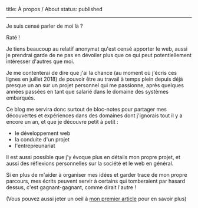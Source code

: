 title: À propos / About
status: published

---

Je suis censé parler de moi là ?

Raté !

Je tiens beaucoup au relatif anonymat qu'est censé apporter le web, aussi je
prendrai garde de ne pas en dévoiler plus que ce qui peut potentiellement
intéresser d'autres que moi.

Je me contenterai de dire que j'ai la chance (au moment où j'écris ces lignes en
juillet 2018) de pouvoir être au travail à temps plein depuis déjà presque un an
sur un projet personnel qui me passionne, après quelques années passées en tant
que salarié dans le domaine des systèmes embarqués.

Ce blog me servira donc surtout de bloc-notes pour partager mes découvertes et
expériences dans des domaines dont j'ignorais tout il y a encore un an, et que
je découvre petit à petit :

* le développement web
* la conduite d'un projet
* l'entrepreunariat

Il est aussi possible que j'y évoque plus en détails mon propre projet, et aussi
des réflexions personnelles sur la société et le web en général.

Si en plus de m'aider à organiser mes idées et garder trace de mon propre
parcours, mes écrits peuvent servir à certains qui tomberaient par hasard
dessus, c'est gagnant-gagnant, comme dirait l'autre !

(Vous pouvez aussi jeter un oeil à [mon premier article][blog-why] pour en
savoir plus)

[blog-why]: /un-blog-pour-quoi-faire.html
